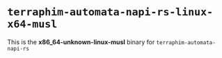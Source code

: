 # `terraphim-automata-napi-rs-linux-x64-musl`

This is the **x86_64-unknown-linux-musl** binary for `terraphim-automata-napi-rs`
